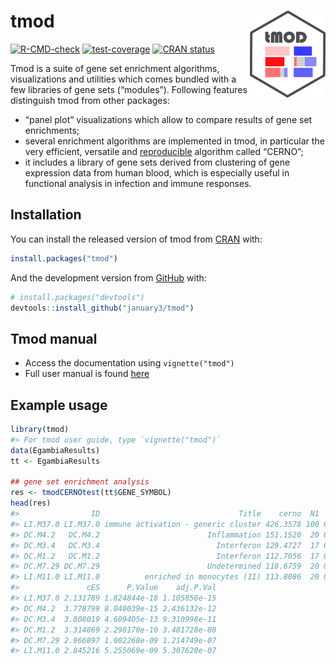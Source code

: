 
<!-- README.md is generated from README.Rmd. Please edit that file -->

# tmod <a href='https://january3.github.io/tmod/'><img src='man/figures/logo.png' align="right" height="138.5" /></a>

<!-- badges: start -->

[![R-CMD-check](https://github.com/january3/tmod/actions/workflows/R-CMD-check.yaml/badge.svg)](https://github.com/january3/tmod/actions/workflows/R-CMD-check.yaml)
[![test-coverage](https://github.com/january3/tmod/actions/workflows/test-coverage.yaml/badge.svg)](https://github.com/january3/tmod/actions/workflows/test-coverage.yaml)
[![CRAN
status](https://www.r-pkg.org/badges/version/tmod)](https://CRAN.R-project.org/package=tmod)
<!-- badges: end -->

Tmod is a suite of gene set enrichment algorithms, visualizations and
utilities which comes bundled with a few libraries of gene sets
(“modules”). Following features distinguish tmod from other packages:

-   “panel plot” visualizations which allow to compare results of gene
    set enrichments;
-   several enrichment algorithms are implemented in tmod, in particular
    the very efficient, versatile and
    [reproducible](https://academic.oup.com/bioinformatics/article/35/24/5146/5511403)
    algorithm called “CERNO”;
-   it includes a library of gene sets derived from clustering of gene
    expression data from human blood, which is especially useful in
    functional analysis in infection and immune responses.

## Installation

You can install the released version of tmod from
[CRAN](https://CRAN.R-project.org/) with:

``` r
install.packages("tmod")
```

And the development version from [GitHub](https://github.com/) with:

``` r
# install.packages("devtools")
devtools::install_github("january3/tmod")
```

## Tmod manual

-   Access the documentation using `vignette("tmod")`
-   Full user manual is found
    [here](https://january3.github.io/tmod/articles/user_manual/tmod_user_manual.html)

## Example usage

``` r
library(tmod)
#> For tmod user guide, type `vignette("tmod")`
data(EgambiaResults)
tt <- EgambiaResults

## gene set enrichment analysis
res <- tmodCERNOtest(tt$GENE_SYMBOL)
head(res)
#>                ID                               Title    cerno  N1       AUC
#> LI.M37.0 LI.M37.0 immune activation - generic cluster 426.3578 100 0.7462103
#> DC.M4.2   DC.M4.2                        Inflammation 151.1520  20 0.9503953
#> DC.M3.4   DC.M3.4                          Interferon 129.4727  17 0.8315780
#> DC.M1.2   DC.M1.2                          Interferon 112.7056  17 0.9004196
#> DC.M7.29 DC.M7.29                        Undetermined 118.6759  20 0.8087599
#> LI.M11.0 LI.M11.0          enriched in monocytes (II) 113.8086  20 0.7766542
#>               cES      P.Value    adj.P.Val
#> LI.M37.0 2.131789 1.824844e-18 1.105856e-15
#> DC.M4.2  3.778799 8.040039e-15 2.436132e-12
#> DC.M3.4  3.808019 4.609405e-13 9.310998e-11
#> DC.M1.2  3.314869 2.298170e-10 3.481728e-08
#> DC.M7.29 2.966897 1.002268e-09 1.214749e-07
#> LI.M11.0 2.845216 5.255069e-09 5.307620e-07
```
